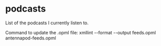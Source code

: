 podcasts
========

List of the podcasts I currently listen to.

Command to update the .opml file:
    xmllint --format --output feeds.opml antennapod-feeds.opml

